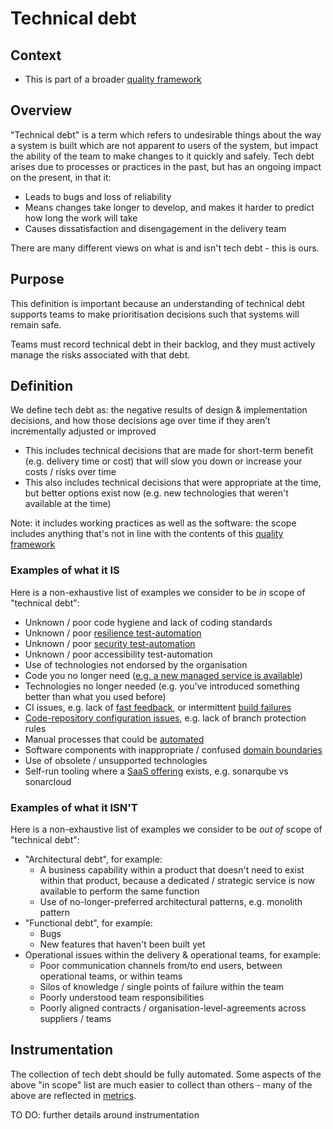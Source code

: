 # Technical debt

## Context

* This is part of a broader [quality framework](README.md)

## Overview

"Technical debt" is a term which refers to undesirable things about the way a system is built which are not apparent to users of the system, but impact the ability of the team to make changes to it quickly and safely. Tech debt arises due to processes or practices in the past, but has an ongoing impact on the present, in that it:

*	Leads to bugs and loss of reliability
*	Means changes take longer to develop, and makes it harder to predict how long the work will take
*	Causes dissatisfaction and disengagement in the delivery team

There are many different views on what is and isn't tech debt - this is ours.

## Purpose

This definition is important because an understanding of technical debt supports teams to make prioritisation decisions such that systems will remain safe.

Teams must record technical debt in their backlog, and they must actively manage the risks associated with that debt.

## Definition

We define tech debt as: the negative results of design & implementation decisions, and how those decisions age over time if they aren’t incrementally adjusted or improved

* This includes technical decisions that are made for short-term benefit (e.g. delivery time or cost) that will slow you down or increase your costs / risks over time
* This also includes technical decisions that were appropriate at the time, but better options exist now (e.g. new technologies that weren't available at the time)

Note: it includes working practices as well as the software: the scope includes anything that's not in line with the contents of this [quality framework](README.md)

### Examples of what it IS

Here is a non-exhaustive list of examples we consider to be *in* scope of "technical debt":

* Unknown / poor code hygiene and lack of coding standards
* Unknown / poor [resilience test-automation](practices/service-reliability.md)
* Unknown / poor [security test-automation](practices/security.md)
* Unknown / poor accessibility test-automation
* Use of technologies not endorsed by the organisation
* Code you no longer need ([e.g. a new managed service is available](patterns/outsource-bottom-up.md))
* Technologies no longer needed (e.g. you've introduced something better than what you used before)
* CI issues, e.g. lack of [fast feedback](patterns/fast-feedback.md), or intermittent [build failures](practices/continuous-integration.md)
* [Code-repository configuration issues](practices/security-repository.md), e.g. lack of branch protection rules
* Manual processes that could be [automated](patterns/automate-everything.md)
* Software components with inappropriate / confused [domain boundaries](patterns/architect-for-flow.md)
* Use of obsolete / unsupported technologies
* Self-run tooling where a [SaaS offering](patterns/outsource-bottom-up.md) exists, e.g. sonarqube vs sonarcloud

### Examples of what it ISN'T

Here is a non-exhaustive list of examples we consider to be *out of* scope of "technical debt":

* "Architectural debt", for example:
  * A business capability within a product that doesn't need to exist within that product, because a dedicated / strategic service is now available to perform the same function
  * Use of no-longer-preferred architectural patterns, e.g. monolith pattern
* "Functional debt", for example:
  * Bugs
  * New features that haven't been built yet
* Operational issues within the delivery & operational teams, for example:
  * Poor communication channels from/to end users, between operational teams, or within teams
  * Silos of knowledge / single points of failure within the team
  * Poorly understood team responsibilities
  * Poorly aligned contracts / organisation-level-agreements across suppliers / teams

## Instrumentation

The collection of tech debt should be fully automated. Some aspects of the above "in scope" list are much easier to collect than others - many of the above are reflected in [metrics](insights/metrics.md).

TO DO: further details around instrumentation
